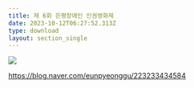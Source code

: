 ```yaml
---
title: 제 6회 은평장애인 인권영화제
date: 2023-10-12T06:27:52.313Z
type: download
layout: section_single
---
```



![](/uploads/제6회-은평장애인인권영화제-포스터.png)

<https://blog.naver.com/eunpyeonggu/223233434584>